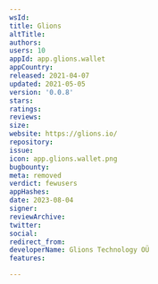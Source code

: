 ```yaml
---
wsId: 
title: Glions
altTitle: 
authors: 
users: 10
appId: app.glions.wallet
appCountry: 
released: 2021-04-07
updated: 2021-05-05
version: '0.0.8'
stars: 
ratings: 
reviews: 
size: 
website: https://glions.io/
repository: 
issue: 
icon: app.glions.wallet.png
bugbounty: 
meta: removed
verdict: fewusers
appHashes: 
date: 2023-08-04
signer: 
reviewArchive: 
twitter: 
social: 
redirect_from: 
developerName: Glions Technology OÜ
features: 

---
```


